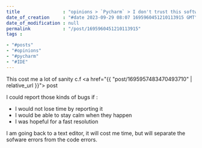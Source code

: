 ```yaml
---
title                : "opinions > `Pycharm` > I don't trust this software to elevate its own errors"
date_of_creation     : "#date 2023-09-29 08:07 1695960451210113915 GMT"
date_of_modification : null
permalink            : "/post/1695960451210113915"
tags :

- "#posts"
- "#opinions"
- "#pycharm"
- "#IDE"
---
```


This cost me a lot of sanity  c.f <a href="{{ "post/1695957483470493710" | relative_url }}"> post</a>

I could report those kinds of bugs if :
- I would not lose time by reporting it 
- I would be able to stay calm when they happen
- I was hopeful for a fast resolution 

I am going back to a text editor, it will cost me time, but will separate the sofware errors from the code errors.
